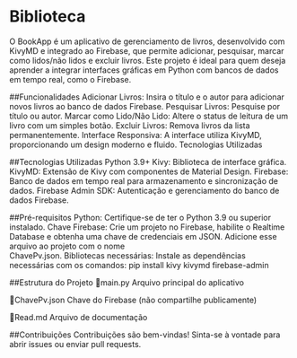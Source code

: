 # Biblioteca
O BookApp é um aplicativo de gerenciamento de livros, desenvolvido com KivyMD e integrado ao Firebase, que permite adicionar, pesquisar, marcar como lidos/não lidos e excluir livros. Este projeto é ideal para quem deseja aprender a integrar interfaces gráficas em Python com bancos de dados em tempo real, como o Firebase.

##Funcionalidades
 Adicionar Livros: Insira o título e o autor para adicionar novos livros ao banco de dados Firebase.
 Pesquisar Livros: Pesquise por título ou autor.
 Marcar como Lido/Não Lido: Altere o status de leitura de um livro com um simples botão.
 Excluir Livros: Remova livros da lista permanentemente.
 Interface Responsiva: A interface utiliza KivyMD, proporcionando um design moderno e fluido.
 Tecnologias Utilizadas

##Tecnologias Utilizadas
 Python 3.9+
 Kivy: Biblioteca de interface gráfica.
 KivyMD: Extensão de Kivy com componentes de Material Design.
 Firebase: Banco de dados em tempo real para armazenamento e sincronização de dados.
 Firebase Admin SDK: Autenticação e gerenciamento do banco de dados Firebase.

##Pré-requisitos
 Python: Certifique-se de ter o Python 3.9 ou superior instalado.
 Chave Firebase: Crie um projeto no Firebase, habilite o Realtime Database e obtenha uma chave de credenciais em JSON. Adicione esse arquivo ao projeto com o nome  
 ChavePv.json.
 Bibliotecas necessárias:
   Instale as dependências necessárias com os comandos: pip install kivy kivymd firebase-admin

##Estrutura do Projeto
📄main.py           Arquivo principal do aplicativo 

📄ChavePv.json      Chave do Firebase (não compartilhe publicamente)

📄Read.md           Arquivo de documentação

##Contribuições
Contribuições são bem-vindas! Sinta-se à vontade para abrir issues ou enviar pull requests.


